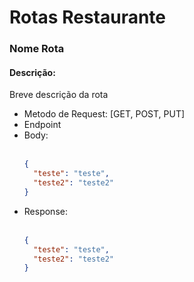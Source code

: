 <h1>Rotas Restaurante</h1>

<h3>Nome Rota</h3>
<h4>Descrição:</h4>
<p>Breve descrição da rota</p>
<ul>
  <li>Metodo de Request: [GET, POST, PUT]</li>
  <li>Endpoint</li>
  <li>Body:</li><br>
  
  ```JSON
  { 
    "teste": "teste", 
    "teste2": "teste2" 
  }
  ```
  
  <li>Response:</li><br>
  
  ```JSON
  { 
    "teste": "teste", 
    "teste2": "teste2" 
  }
  ```
</ul>
